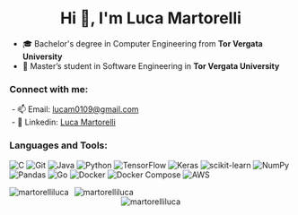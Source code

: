 <h1 align="center">Hi 👋, I'm Luca Martorelli</h1>

- 🎓 Bachelor's degree in Computer Engineering from **Tor Vergata University**
- 🔭 Master’s student in Software Engineering in **Tor Vergata University**

<h3 align="left">Connect with me:</h3>

&nbsp;- 📫 Email: [lucam0109@gmail.com](mailto:lucam0109@gmail.com)<br>
&nbsp;- 🔗 Linkedin: [Luca Martorelli](https://www.linkedin.com/in/luca-martorelli/) 

<h3 align="left">Languages and Tools:</h3>

![C](https://img.shields.io/badge/-C-00599C?style=flat-square&logo=c&logoColor=white)
![Git](https://img.shields.io/badge/-Git-F05032?style=flat-square&logo=git&logoColor=white)
![Java](https://img.shields.io/badge/-Java-007396?style=flat-square&logo=java&logoColor=white)
![Python](https://img.shields.io/badge/-Python-3776AB?style=flat-square&logo=python&logoColor=white)
![TensorFlow](https://img.shields.io/badge/-TensorFlow-FF6F20?style=flat-square&logo=tensorflow&logoColor=white)
![Keras](https://img.shields.io/badge/-Keras-D00000?style=flat-square&logo=keras&logoColor=white)
![scikit-learn](https://img.shields.io/badge/-scikit%20learn-F7931E?style=flat-square&logo=scikit-learn&logoColor=white)
![NumPy](https://img.shields.io/badge/-NumPy-013243?style=flat-square&logo=numpy&logoColor=white)
![Pandas](https://img.shields.io/badge/-Pandas-150458?style=flat-square&logo=pandas&logoColor=white)
![Go](https://img.shields.io/badge/-Go-00ADD8?style=flat-square&logo=go&logoColor=white)
![Docker](https://img.shields.io/badge/-Docker-2496ED?style=flat-square&logo=docker&logoColor=white)
![Docker Compose](https://img.shields.io/badge/-Docker%20Compose-2496ED?style=flat-square&logo=docker&logoColor=white)
![AWS](https://img.shields.io/badge/-AWS-232F3E?style=flat-square&logo=amazonaws&logoColor=white) 

<div style="display: flex; justify-content: start; align-items: center; gap: 10px;">
  <img src="https://github-readme-stats.vercel.app/api/top-langs?username=martorelliluca&show_icons=true&locale=en&layout=compact&theme=dark&hide" alt="martorelliluca" />
  <img src="https://komarev.com/ghpvc/?username=martorelliluca&label=Profile%20views&color=0e75b6&style=flat" alt="martorelliluca" />
</div>
<div style="display: flex; justify-content: space-around; align-items: center;">
  <!--img src="https://github-readme-streak-stats.herokuapp.com/?user=martorelliluca&" alt="martorelliluca" /-->
  <img src="https://github-readme-stats.vercel.app/api?username=martorelliluca&show_icons=true&locale=en&theme=dark&hide" alt="martorelliluca" />
</div>
<!-- <p align="left"> <a href="https://github.com/ryo-ma/github-profile-trophy"><img src="https://github-profile-trophy.vercel.app/?username=martorelliluca" alt="martorelliluca" /></a> </p>  -->
